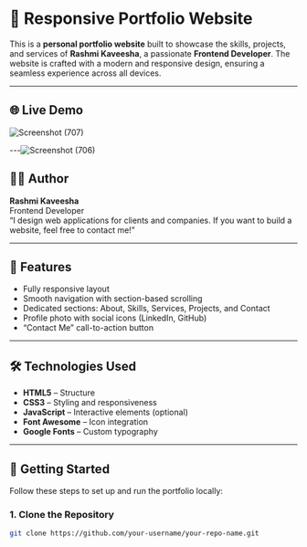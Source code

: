 # 💼 Responsive Portfolio Website

This is a **personal portfolio website** built to showcase the skills, projects, and services of **Rashmi Kaveesha**, a passionate **Frontend Developer**. The website is crafted with a modern and responsive design, ensuring a seamless experience across all devices.

---

## 🌐 Live Demo

> 
![Screenshot (707)](https://github.com/user-attachments/assets/c9e696a7-ef07-4239-9230-c5dacf198b5b)

---![Screenshot (706)](https://github.com/user-attachments/assets/fbb1ec18-b088-49b7-96ae-ef860b609654)


## 👩‍💻 Author

**Rashmi Kaveesha**  
Frontend Developer  
“I design web applications for clients and companies. If you want to build a website, feel free to contact me!”

---

## 🧩 Features

- Fully responsive layout  
- Smooth navigation with section-based scrolling  
- Dedicated sections: About, Skills, Services, Projects, and Contact  
- Profile photo with social icons (LinkedIn, GitHub)  
- “Contact Me” call-to-action button  

---

## 🛠️ Technologies Used

- **HTML5** – Structure  
- **CSS3** – Styling and responsiveness  
- **JavaScript** – Interactive elements (optional)  
- **Font Awesome** – Icon integration  
- **Google Fonts** – Custom typography  

---

## 🚀 Getting Started

Follow these steps to set up and run the portfolio locally:

### 1. Clone the Repository

```bash
git clone https://github.com/your-username/your-repo-name.git
